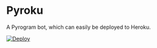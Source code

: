 # Pyroku
A Pyrogram bot, which can easily be deployed to Heroku.

[![Deploy](https://www.herokucdn.com/deploy/button.svg)](https://heroku.com/deploy)
